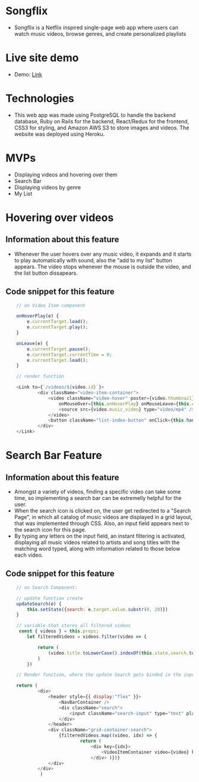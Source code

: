 # Songflix

* Songflix is a Netflix inspired single-page web app where users can watch music videos, browse genres, and create personalized playlists              
 
# Live site demo
* Demo: [Link](https://songflix.herokuapp.com/#/)
  
# Technologies       
* This web app was made using PostgreSQL to handle the backend database, Ruby on Rails for the backend, React/Redux for the frontend, CSS3 for styling, and Amazon AWS S3 to store images and videos. The website was deployed using Heroku.                        
          
# MVPs 
* Displaying videos and hovering over them
* Search Bar 
* Displaying videos by genre
* My List 


# Hovering over videos

## Information about this feature
* Whenever the user hovers over any music video, it expands and it starts to play automatically with sound, also the "add to my list" button appears. The video stops whenever the mouse is outside the video, and the list button dissapears. 

## Code snippet for this feature
```javascript
    // on Video Item component

    onHoverPlay(e) {
        e.currentTarget.load();
        e.currentTarget.play();
    }

    onLeave(e) {
        e.currentTarget.pause();
        e.currentTarget.currentTime = 0;
        e.currentTarget.load();
    }

    // render function

    <Link to={`/videos/${video.id}`}>
            <div className="video-item-container">
                <video className="video-hover" poster={video.thumbnail} muted={false} controls={false}
                    onMouseOver={this.onHoverPlay} onMouseLeave={this.onLeave} >
                    <source src={video.music_video} type="video/mp4" />
                </video>
                <button className="list-index-button" onClick={this.handleList(video.id)}>{listButton}</button>
            </div>
    </Link> 

```


# Search Bar Feature

## Information about this feature
* Amongst a variety of videos, finding a specific video can take some time, so implementing a search bar can be extremelly helpful for the user.
* When the search icon is clicked on, the user get redirected to a "Search Page", in which all catalog of music videos are displayed in a grid layout, that was implemented through CSS. Also, an input field appears next to the search icon for this page.
* By typing any letters on the input field, an instant filtering is activated, displaying all music videos related to artists and song titles with the matching word typed, along with information related to those below each video.

## Code snippet for this feature
```javascript
    // on Search Component:

    // update function create
    updateSearch(e) {
        this.setState({search: e.target.value.substr(0, 20)})
    }

    // variable that stores all filtered videos
     const { videos } = this.props;
        let filteredVideos = videos.filter(video => {

            return (
                (video.title.toLowerCase().indexOf(this.state.search.toLowerCase()) !== -1) || (video.artist.toLowerCase().indexOf(this.state.search.toLowerCase()) !== -1)
            )
        })

    // Render function, where the update Search gets binded in the input field

    return (
            <div>
                <header style={{ display:"flex" }}>
                    <NavBarContainer />
                    <div className="search">
                        <input className="search-input" type="text" placeholder="search titles or artists" value={this.state.search} onChange={this.updateSearch.bind(this)} />
                    </div>
                </header>
                <div className="grid-container-search">
                    {filteredVideos.map((video, idx) => {
                            return (
                                <div key={idx}>
                                    <VideoItemContainer video={video} key={idx} />
                                </div> )})}
                </div>
            </div>
             ) 
```

<!-- # Challenges faced and how it was fixed

## Explaining the problem
* One of the features for this project is the ability of adding music videos to your list, that way users can see all their favorite videos on that page. 
* The issue faced was that the videos weren't automatically disappearing whenever the user clicked on the "remove from my list" button for a specific video, so it would only disappear upon a page refresh. 

## Solving the problem
* It was noticed that the videos removed from the list were being updated in the backend, but not in the frontend. That means that the list of videos on backend wasn't matching all videos contained on the frontend state after the action was called.
* So, after checking the video reducer, 

```javascript
        case RECEIVE_MY_LIST_ITEMS:
            let newState = Object.assign({}, state);
            newState[Object.keys(newState)[0]].listVideoIds = action.videos.listVideoIds;
            return newState;
``` -->